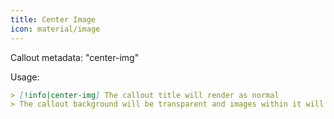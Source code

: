 ```yaml
---
title: Center Image
icon: material/image
---
```


Callout metadata: "center-img"

Usage:

```md
> [!info|center-img] The callout title will render as normal
> The callout background will be transparent and images within it will be centred
```
